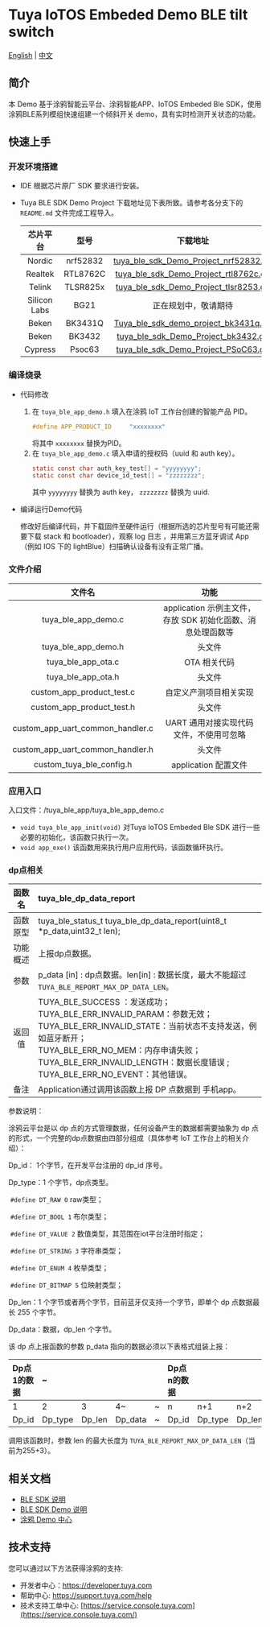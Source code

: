 # Tuya IoTOS Embeded Demo BLE tilt switch

[English](./README.md) | [中文](./README_zh.md) 



## 简介 

本 Demo 基于涂鸦智能云平台、涂鸦智能APP、IoTOS Embeded Ble SDK，使用涂鸦BLE系列模组快速组建一个倾斜开关 demo，具有实时检测开关状态的功能。



## 快速上手 

### 开发环境搭建 

+ IDE 根据芯片原厂 SDK 要求进行安装。

+ Tuya BLE SDK Demo Project 下载地址见下表所致。请参考各分支下的 `README.md` 文件完成工程导入。

  |   芯片平台   |   型号   |                           下载地址                           |
  | :----------: | :------: | :----------------------------------------------------------: |
  |    Nordic    | nrf52832 | [tuya_ble_sdk_Demo_Project_nrf52832.git](https://github.com/TuyaInc/tuya_ble_sdk_Demo_Project_nrf52832.git) |
  |   Realtek    | RTL8762C | [tuya_ble_sdk_Demo_Project_rtl8762c.git](https://github.com/TuyaInc/tuya_ble_sdk_Demo_Project_rtl8762c.git) |
  |    Telink    | TLSR825x | [tuya_ble_sdk_Demo_Project_tlsr8253.git](https://github.com/TuyaInc/tuya_ble_sdk_Demo_Project_tlsr8253.git) |
  | Silicon Labs |   BG21   |                     正在规划中，敬请期待                     |
  |    Beken     | BK3431Q  | [Tuya_ble_sdk_demo_project_bk3431q.git](https://github.com/TuyaInc/Tuya_ble_sdk_demo_project_bk3431q.git) |
  |    Beken     |  BK3432  | [ tuya_ble_sdk_Demo_Project_bk3432.git](https://github.com/TuyaInc/tuya_ble_sdk_Demo_Project_bk3432.git) |
  |   Cypress    |  Psoc63  | [tuya_ble_sdk_Demo_Project_PSoC63.git](https://github.com/TuyaInc/tuya_ble_sdk_Demo_Project_PSoC63.git) |



### 编译烧录

+ 代码修改

  1. 在 `tuya_ble_app_demo.h` 填入在涂鸦 IoT 工作台创建的智能产品 PID。
     ```c
     #define APP_PRODUCT_ID     "xxxxxxxx"
     ```
     将其中 `xxxxxxxx` 替换为PID。
  2. 在 `tuya_ble_app_demo.c` 填入申请的授权码（uuid 和 auth key）。
     ```c
     static const char auth_key_test[] = "yyyyyyyy";
     static const char device_id_test[] = "zzzzzzzz";
     ```
      其中 `yyyyyyyy` 替换为 auth key， `zzzzzzzz` 替换为 uuid.
+ 编译运行Demo代码

  修改好后编译代码，并下载固件至硬件运行（根据所选的芯片型号有可能还需要下载 stack 和 bootloader），观察 log 日志 ，并用第三方蓝牙调试 App（例如 IOS 下的 lightBlue）扫描确认设备有没有正常广播。



### 文件介绍 

|              文件名              |                            功能                             |
| :------------------------------: | :---------------------------------------------------------: |
|       tuya_ble_app_demo.c        | application 示例主文件，存放 SDK 初始化函数、消息处理函数等 |
|       tuya_ble_app_demo.h        |                           头文件                            |
|        tuya_ble_app_ota.c        |                        OTA 相关代码                         |
|        tuya_ble_app_ota.h        |                           头文件                            |
|    custom_app_product_test.c     |                   自定义产测项目相关实现                    |
|    custom_app_product_test.h     |                           头文件                            |
| custom_app_uart_common_handler.c |           UART 通用对接实现代码文件，不使用可忽略           |
| custom_app_uart_common_handler.h |                           头文件                            |
|     custom_tuya_ble_config.h     |                    application 配置文件                     |



### 应用入口

入口文件：/tuya_ble_app/tuya_ble_app_demo.c

+ `void tuya_ble_app_init(void)` 对Tuya IoTOS Embeded Ble SDK 进行一些必要的初始化，该函数只执行一次。
+ `void app_exe()` 该函数用来执行用户应用代码，该函数循环执行。



### dp点相关 

|  函数名  | tuya_ble_dp_data_report                                      |
| :------: | :----------------------------------------------------------- |
| 函数原型 | tuya_ble_status_t tuya_ble_dp_data_report(uint8_t *p_data,uint32_t len); |
| 功能概述 | 上报dp点数据。                                               |
|   参数   | p_data [in] : dp点数据。len[in] : 数据长度，最大不能超过`TUYA_BLE_REPORT_MAX_DP_DATA_LEN`。 |
|  返回值  | TUYA_BLE_SUCCESS ：发送成功；<br/>TUYA_BLE_ERR_INVALID_PARAM：参数无效；<br/>TUYA_BLE_ERR_INVALID_STATE：当前状态不支持发送，例如蓝牙断开；<br/>TUYA_BLE_ERR_NO_MEM：内存申请失败；<br/>TUYA_BLE_ERR_INVALID_LENGTH：数据长度错误 ;<br/>TUYA_BLE_ERR_NO_EVENT：其他错误。 |
|   备注   | Application通过调用该函数上报 DP 点数据到 手机app。          |

参数说明：

涂鸦云平台是以 dp 点的方式管理数据，任何设备产生的数据都需要抽象为 dp 点的形式，一个完整的dp点数据由四部分组成（具体参考 IoT 工作台上的相关介绍）：

Dp_id： 1个字节，在开发平台注册的 dp_id 序号。

Dp_type：1 个字节，dp点类型。

​	`#define DT_RAW 0` raw类型；

​	`#define DT_BOOL 1` 布尔类型；

​	`#define DT_VALUE 2` 数值类型，其范围在iot平台注册时指定；

​	`#define DT_STRING 3` 字符串类型；

​	`#define DT_ENUM 4` 枚举类型；

​	`#define DT_BITMAP 5` 位映射类型；

Dp_len：1 个字节或者两个字节，目前蓝牙仅支持一个字节，即单个 dp 点数据最长 255 个字节。

Dp_data：数据，dp_len 个字节。



该 dp 点上报函数的参数 p_data 指向的数据必须以下表格式组装上报：

| Dp点1的数据 | ~       |        |         |      | Dp点n的数据 |         |        |         |
| :---------- | :------ | :----- | :------ | :--- | :---------- | :------ | :----- | :------ |
| 1           | 2       | 3      | 4~      | ~    | n           | n+1     | n+2    | n+3~    |
| Dp_id       | Dp_type | Dp_len | Dp_data | ~    | Dp_id       | Dp_type | Dp_len | Dp_data |

调用该函数时，参数 len 的最大长度为 `TUYA_BLE_REPORT_MAX_DP_DATA_LEN`（当前为255+3）。



## 相关文档 

+ [BLE SDK 说明](https://developer.tuya.com/cn/docs/iot/device-development/embedded-software-development/module-sdk-development-access/ble-chip-sdk/tuya-ble-sdk-user-guide?id=K9h5zc4e5djd9#title-17-tuya%20ble%20sdk%20callback%20event%20%E4%BB%8B%E7%BB%8D) 
+ [BLE SDK Demo 说明](https://developer.tuya.com/cn/docs/iot/device-development/embedded-software-development/module-sdk-development-access/ble-chip-sdk/tuya-ble-sdk-demo-instruction-manual?id=K9gq09szmvy2o) 
+ [涂鸦 Demo 中心](https://developer.tuya.com/demo)  



## 技术支持 

您可以通过以下方法获得涂鸦的支持:

+ 开发者中心：https://developer.tuya.com
+ 帮助中心: https://support.tuya.com/help
+ 技术支持工单中心: [https://service.console.tuya.com](https://service.console.tuya.com/) 

